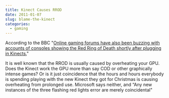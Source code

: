 ```yaml
---
title: Kinect Causes RROD
date: 2011-01-07
slug: blame-the-kinect
categories: 
  - gaming
---
```


According to the BBC "[Online gaming forums have also been buzzing with accounts of consoles showing the Red Ring of Death shortly after plugging in Kinects.](http://www.bbc.co.uk/news/technology-12121999)"

It is well known that the RROD is usually caused by overheating your GPU. Does the Kinect work the GPU more than say COD or other graphically intense games? Or is it just coincidence that the hours and hours everybody is spending playing with the new Kinect they got for Christmas is causing overheating from prolonged use. Microsoft says neither, and “Any new instances of the three flashing red lights error are merely coincidental"
